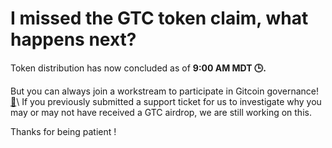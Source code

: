 # I missed the GTC token claim, what happens next?

Token distribution has now concluded as of **9:00 AM MDT 🕒.**

But you can always join a workstream to participate in Gitcoin governance! [🐙](https://emojipedia.org/octopus/#:\~:text=An%20octopus%2C%20a%20sea%20animal,arms%20raised%20at%20its%20sides.\&text=Octopus%20was%20approved%20as%20part,to%20Emoji%201.0%20in%202015.)\
If you previously submitted a support ticket for us to investigate why you may or may not have received a GTC airdrop, we are still working on this.

Thanks for being patient !
